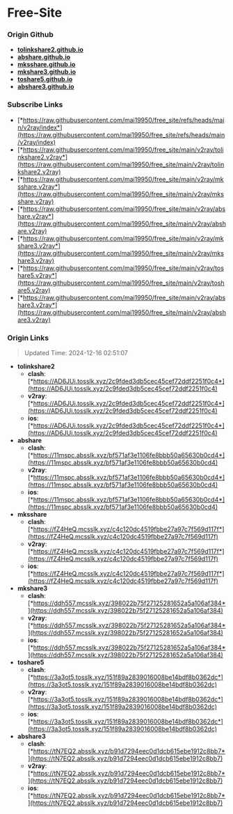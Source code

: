 # Free-Site

### Origin Github

- [**tolinkshare2.github.io**](https://github.com/tolinkshare2/tolinkshare2.github.io)
- [**abshare.github.io**](https://github.com/abshare/abshare.github.io)
- [**mksshare.github.io**](https://github.com/mksshare/mksshare.github.io)
- [**mkshare3.github.io**](https://github.com/mkshare3/mkshare3.github.io)
- [**toshare5.github.io**](https://github.com/toshare5/toshare5.github.io)
- [**abshare3.github.io**](https://github.com/abshare3/abshare3.github.io)

### Subscribe Links

- [*https://raw.githubusercontent.com/mai19950/free_site/refs/heads/main/v2ray/index*](https://raw.githubusercontent.com/mai19950/free_site/refs/heads/main/v2ray/index)
- [*https://raw.githubusercontent.com/mai19950/free_site/main/v2ray/tolinkshare2.v2ray*](https://raw.githubusercontent.com/mai19950/free_site/main/v2ray/tolinkshare2.v2ray)
- [*https://raw.githubusercontent.com/mai19950/free_site/main/v2ray/mksshare.v2ray*](https://raw.githubusercontent.com/mai19950/free_site/main/v2ray/mksshare.v2ray)
- [*https://raw.githubusercontent.com/mai19950/free_site/main/v2ray/abshare.v2ray*](https://raw.githubusercontent.com/mai19950/free_site/main/v2ray/abshare.v2ray)
- [*https://raw.githubusercontent.com/mai19950/free_site/main/v2ray/mkshare3.v2ray*](https://raw.githubusercontent.com/mai19950/free_site/main/v2ray/mkshare3.v2ray)
- [*https://raw.githubusercontent.com/mai19950/free_site/main/v2ray/toshare5.v2ray*](https://raw.githubusercontent.com/mai19950/free_site/main/v2ray/toshare5.v2ray)
- [*https://raw.githubusercontent.com/mai19950/free_site/main/v2ray/abshare3.v2ray*](https://raw.githubusercontent.com/mai19950/free_site/main/v2ray/abshare3.v2ray)

### Origin Links

> Updated Time: 2024-12-16 02:51:07

- **tolinkshare2**
  - **clash**: [*https://AD6JUi.tosslk.xyz/2c9fded3db5cec45cef72ddf2251f0c4*](https://AD6JUi.tosslk.xyz/2c9fded3db5cec45cef72ddf2251f0c4)
  - **v2ray**: [*https://AD6JUi.tosslk.xyz/2c9fded3db5cec45cef72ddf2251f0c4*](https://AD6JUi.tosslk.xyz/2c9fded3db5cec45cef72ddf2251f0c4)
  - **ios**: [*https://AD6JUi.tosslk.xyz/2c9fded3db5cec45cef72ddf2251f0c4*](https://AD6JUi.tosslk.xyz/2c9fded3db5cec45cef72ddf2251f0c4)
- **abshare**
  - **clash**: [*https://11mspc.absslk.xyz/bf571af3e1106fe8bbb50a65630b0cd4*](https://11mspc.absslk.xyz/bf571af3e1106fe8bbb50a65630b0cd4)
  - **v2ray**: [*https://11mspc.absslk.xyz/bf571af3e1106fe8bbb50a65630b0cd4*](https://11mspc.absslk.xyz/bf571af3e1106fe8bbb50a65630b0cd4)
  - **ios**: [*https://11mspc.absslk.xyz/bf571af3e1106fe8bbb50a65630b0cd4*](https://11mspc.absslk.xyz/bf571af3e1106fe8bbb50a65630b0cd4)
- **mksshare**
  - **clash**: [*https://fZ4HeQ.mcsslk.xyz/c4c120dc4519fbbe27a97c7f569d117f*](https://fZ4HeQ.mcsslk.xyz/c4c120dc4519fbbe27a97c7f569d117f)
  - **v2ray**: [*https://fZ4HeQ.mcsslk.xyz/c4c120dc4519fbbe27a97c7f569d117f*](https://fZ4HeQ.mcsslk.xyz/c4c120dc4519fbbe27a97c7f569d117f)
  - **ios**: [*https://fZ4HeQ.mcsslk.xyz/c4c120dc4519fbbe27a97c7f569d117f*](https://fZ4HeQ.mcsslk.xyz/c4c120dc4519fbbe27a97c7f569d117f)
- **mkshare3**
  - **clash**: [*https://ddh557.mcsslk.xyz/398022b75f27125281652a5a106af384*](https://ddh557.mcsslk.xyz/398022b75f27125281652a5a106af384)
  - **v2ray**: [*https://ddh557.mcsslk.xyz/398022b75f27125281652a5a106af384*](https://ddh557.mcsslk.xyz/398022b75f27125281652a5a106af384)
  - **ios**: [*https://ddh557.mcsslk.xyz/398022b75f27125281652a5a106af384*](https://ddh557.mcsslk.xyz/398022b75f27125281652a5a106af384)
- **toshare5**
  - **clash**: [*https://3a3ot5.tosslk.xyz/151f89a2839016008be14bdf8b0362dc*](https://3a3ot5.tosslk.xyz/151f89a2839016008be14bdf8b0362dc)
  - **v2ray**: [*https://3a3ot5.tosslk.xyz/151f89a2839016008be14bdf8b0362dc*](https://3a3ot5.tosslk.xyz/151f89a2839016008be14bdf8b0362dc)
  - **ios**: [*https://3a3ot5.tosslk.xyz/151f89a2839016008be14bdf8b0362dc*](https://3a3ot5.tosslk.xyz/151f89a2839016008be14bdf8b0362dc)
- **abshare3**
  - **clash**: [*https://tN7EQ2.absslk.xyz/b91d7294eec0d1dcb615ebe1912c8bb7*](https://tN7EQ2.absslk.xyz/b91d7294eec0d1dcb615ebe1912c8bb7)
  - **v2ray**: [*https://tN7EQ2.absslk.xyz/b91d7294eec0d1dcb615ebe1912c8bb7*](https://tN7EQ2.absslk.xyz/b91d7294eec0d1dcb615ebe1912c8bb7)
  - **ios**: [*https://tN7EQ2.absslk.xyz/b91d7294eec0d1dcb615ebe1912c8bb7*](https://tN7EQ2.absslk.xyz/b91d7294eec0d1dcb615ebe1912c8bb7)
